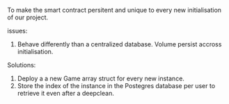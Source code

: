 To make the smart contract persitent and unique to every new initialisation of our project.

issues:
1. Behave differently than a centralized database. Volume persist accross initialisation.


Solutions:
1. Deploy a a new Game array struct for every new instance.
2. Store the index of the instance in the Postegres database per user to retrieve it even after a deepclean.